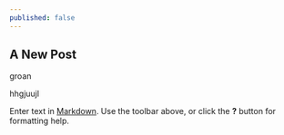 ```yaml
---
published: false
---
```

## A New Post

groan

hhgjuujl


Enter text in [Markdown](http://daringfireball.net/projects/markdown/). Use the toolbar above, or click the **?** button for formatting help.
